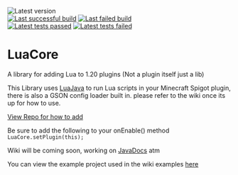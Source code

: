 
![Latest version](https://repo.selenadevelopment.com/api/badge/latest/releases/dev/selena/lua/LuaCore?name=LuaCore)  
[![Last successful build](https://img.shields.io/badge/dynamic/json?color=light_green&label=last%20successful%20build&query=%24.lastSuccessfulBuild.number&url=https%3A%2F%2Fdev.selenadevelopment.com%2Fjob%2FLuaCore%2Fapi%2Fjson)](https://dev.selenadevelopment.com/job/LuaCore/lastSuccessfulBuild)
[![Last failed build](https://img.shields.io/badge/dynamic/json?color=red&label=last%20failed%20build&query=%24.lastFailedBuild.number&url=https%3A%2F%2Fdev.selenadevelopment.com%2Fjob%2FLuaCore%2Fapi%2Fjson)](https://dev.selenadevelopment.com/job/LuaCore/lastFailedBuild)  
[![Latest tests passed](https://img.shields.io/badge/dynamic/json?color=light_green&label=Latest%20tests%20passed&query=%24.passCount&url=https%3A%2F%2Fdev.selenadevelopment.com/job/LuaCore/lastBuild/testReport/api/json)](https://dev.selenadevelopment.com/job/LuaCore/lastBuild/testReport)
[![Latest tests failed](https://img.shields.io/badge/dynamic/json?color=red&label=Latest%20tests%20failed&query=%24.failCount&url=https%3A%2F%2Fdev.selenadevelopment.com/job/LuaCore/lastBuild/testReport/api/json)](https://dev.selenadevelopment.com/job/LuaCore/lastBuild/testReport)
# LuaCore
A library for adding Lua to 1.20 plugins (Not a plugin itself just a lib)

This Library uses [LuaJava](https://github.com/luaj/luaj) to run Lua scripts in your Minecraft Spigot plugin, there is also a GSON config loader built in.
please refer to the wiki once its up for how to use.

[View Repo for how to add](https://repo.selenadevelopment.com/#/releases)

Be sure to add the following to your onEnable() method
`LuaCore.setPlugin(this);`

Wiki will be coming soon, working on [JavaDocs](docs.selenadevelopment.com) atm

You can view the example project used in the wiki examples [here](https://github.com/RedW0lfStoneYT/LuaCoreExample)
